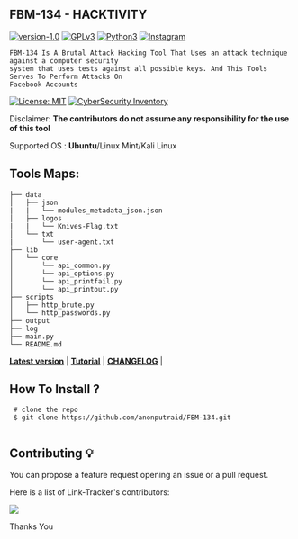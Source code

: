 ## FBM-134 - HACKTIVITY

[![version-1.0](https://img.shields.io/badge/version-1.0-blue)]()
[![GPLv3](https://img.shields.io/badge/license-GPLv3-blue)](https://img.shields.io/badge/license-GPLv3-blue)
[![Python3](https://img.shields.io/badge/language-Python3-red)](https://img.shields.io/badge/language-Python3-red)
[![Instagram](https://img.shields.io/badge/Instagram-Account-blue)](https://www.instagram.com/anonputraid/)

```
FBM-134 Is A Brutal Attack Hacking Tool That Uses an attack technique against a computer security 
system that uses tests against all possible keys. And This Tools Serves To Perform Attacks On 
Facebook Accounts
```
[![License: MIT](https://img.shields.io/badge/Check-Youtube-red.svg)](https://youtu.be/JCqup2Vmaz8)
[![CyberSecurity Inventory](https://img.shields.io/badge/HACTIVITY-FF5050_flat.svg)](https://youtu.be/JCqup2Vmaz8)

Disclaimer: **The contributors do not assume any responsibility for the use of this tool**

Supported OS : **Ubuntu**/Linux Mint/Kali Linux

## Tools Maps:

```text
├── data
│   ├── json
|   |   └── modules_metadata_json.json
│   ├── logos
|   |   └── Knives-Flag.txt
│   └── txt
|       └── user-agent.txt
├── lib
│   └── core
│       └── api_common.py
│       └── api_options.py
│       └── api_printfail.py
│       └── api_printout.py
├── scripts
│   ├── http_brute.py
│   └── http_passwords.py
├── output
├── log
├── main.py
└── README.md

```
[**Latest version**](https://github.com/anonputraid/FBM-134/releases/tag/0.1) |
[**Tutorial**]() |
[**CHANGELOG**]() |

## How To Install ?
```text
 # clone the repo
 $ git clone https://github.com/anonputraid/FBM-134.git
 
```

## Contributing 💡

You can propose a feature request opening an issue or a pull request.

Here is a list of Link-Tracker's contributors:

<a href="https://github.com/anonputraid/FBM-134/graphs/contributors">
  <img src="https://contributors-img.web.app/image?repo=anonputraid/FBM-134" />
</a>

Thanks You 
